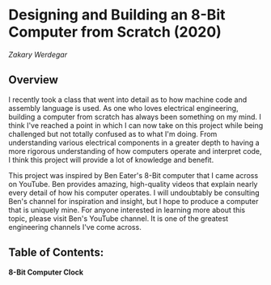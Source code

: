 # Designing and Building an 8-Bit Computer from Scratch (2020)
*Zakary Werdegar*

## Overview
I recently took a class that went into detail as to how machine code and assembly language is used. As one who loves electrical engineering, building a computer from scratch has always been something on my mind. I think I've reached a point in which I can now take on this project while being challenged but not totally confused as to what I'm doing. From understanding various electrical components in a greater depth to having a more rigorous understanding of how computers operate and interpret code, I think this project will provide a lot of knowledge and benefit.

This project was inspired by Ben Eater's 8-Bit computer that I came across on YouTube. Ben provides amazing, high-quality videos that explain nearly every detail of how his computer operates. I will undoubtably be consulting Ben's channel for inspiration and insight, but I hope to produce a computer that is uniquely mine. For anyone interested in learning more about this topic, please visit Ben's YouTube channel. It is one of the greatest engineering channels I've come across.

## Table of Contents:
**8-Bit Computer Clock**
